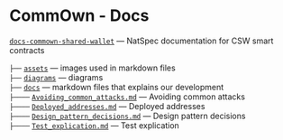 # CommOwn - Docs


[`docs-commown-shared-wallet`](https://docs-commown-shared-wallet.vercel.app) — NatSpec documentation for CSW smart contracts <br>

`├──` [`assets`](./assets) — images used in markdown files <br>
`├──` [`diagrams`](./diagrams) — diagrams <br>
`├──` [`docs`](./docs) — markdown files that explains our development <br>
`├────` [`Avoiding_common_attacks.md`](./docs/Avoiding_common_attacks.md) — Avoiding common attacks <br>
`├────` [`Deployed_addresses.md`](./docs/Deployed_addresses.md) — Deployed addresses<br>
`├────` [`Design_pattern_decisions.md`](./docs/Design_pattern_decisions.md) — Design pattern decisions<br>
`├────` [`Test_explication.md`](./docs/Test_explication.md) — Test explication<br>
